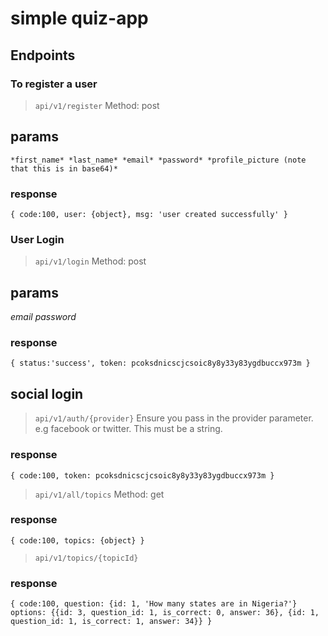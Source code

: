 # simple quiz-app

## Endpoints

### To register a user
> `api/v1/register`
Method: post

## params
`*first_name*
*last_name*
*email*
*password*
*profile_picture (note that this is in base64)*`

### response
`{
  code:100,
  user: {object},
  msg: 'user created successfully'
  }`

### User Login
> `api/v1/login`
Method: post

## params
*email*
*password*

### response
`{
  status:'success',
  token: pcoksdnicscjcsoic8y8y33y83ygdbuccx973m
  }`

## social login
  > `api/v1/auth/{provider}`
  Ensure you pass in the provider parameter. e.g facebook or twitter. This must be a string.

### response
`{
  code:100,
  token: pcoksdnicscjcsoic8y8y33y83ygdbuccx973m
  }`

  > `api/v1/all/topics`
  Method: get

### response
`{
  code:100,
  topics: {object}
  }`

  > `api/v1/topics/{topicId}`

### response
  `{
  code:100,
  question: {id: 1, 'How many states are in Nigeria?'}
  options: {{id: 3, question_id: 1, is_correct: 0, answer: 36}, {id: 1, question_id: 1, is_correct: 1, answer: 34}}
  }`
